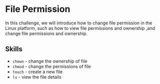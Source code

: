 # File Permission

In this challenge, we will introduce how to change file permission in the Linux platform, such as how to view file permissions and ownership ,and change file permissions and ownership.

## Skills

- `chown` - change the ownership of file
- `chmod` - change the permissions of file
- `touch` - create a new file
- `ls` - view the file details

